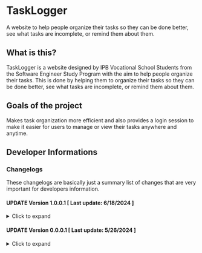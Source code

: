 # TaskLogger
A website to help people organize their tasks so they can be done better, see what tasks are incomplete, or remind them about them.

## What is this?
TaskLogger is a website designed by IPB Vocational School Students from the Software Engineer Study Program with the aim to help people organize their tasks.
This is done by helping them to organize their tasks so they can be done better, see what tasks are incomplete, or remind them about them.

## Goals of the project
Makes task organization more efficient and also provides a login session to make it easier for users to manage or view their tasks anywhere and anytime.

## Developer Informations
### Changelogs
These changelogs are basically just a summary list of changes that are very important for developers information.

#### UPDATE Version 1.0.0.1 [ Last update: 6/18/2024 ]
<details>
<summary>Click to expand</summary>

**[ FLASK ]**
- Added flask's environment

</details>

#### UPDATE Version 0.0.0.1 [ Last update: 5/26/2024 ]
<details>
<summary>Click to expand</summary>

**[ COMMONS ]**
- Added README.md
- Initial commit

</details>